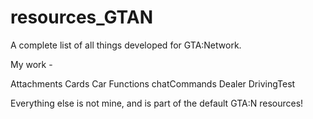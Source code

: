 # resources_GTAN

A complete list of all things developed for GTA:Network. 


My work - 

Attachments
Cards
Car Functions
chatCommands
Dealer
DrivingTest


Everything else is not mine, and is part of the default GTA:N resources! 
